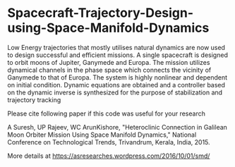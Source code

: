 # Spacecraft-Trajectory-Design-using-Space-Manifold-Dynamics
Low Energy trajectories that mostly utilises natural dynamics are now used to design successful and efficient missions. A single spacecraft is designed to orbit moons of Jupiter, Ganymede and Europa. The mission utilizes dynamical channels in the phase space which connects the vicinity of Ganymede to that of Europa. The system is highly nonlinear and dependent on initial condition. Dynamic equations are obtained and a controller based on the dynamic inverse is synthesized for the purpose of stabilization and trajectory tracking

Please cite following paper if this code was useful for your research

A Suresh, UP Rajeev, WC ArunKishore, "Heteroclinic Connection in Galilean Moon Orbiter Mission Using Space Manifold Dynamics," National Conference on Technological Trends, Trivandrum, Kerala, India, 2015.

More details at https://asresearches.wordpress.com/2016/10/01/smd/
